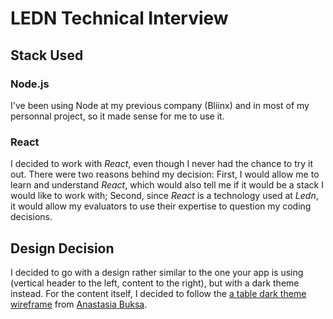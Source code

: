 # LEDN Technical Interview

## Stack Used

### Node.js
I've been using Node at my previous company (Bliinx) and in most of my personnal project, so it made sense for me to use it.

### React
I decided to work with _React_, even though I never had the chance to try it out. There were two reasons behind my decision: First, I would allow me to learn and understand _React_, which would also tell me if it would be a stack I would like to work with; Second, since _React_ is a technology used at _Ledn_, it would allow my evaluators to use their expertise to question my coding decisions.

## Design Decision
I decided to go with a design rather similar to the one your app is using (vertical header to the left, content to the right), but with a dark theme instead. For the content itself, I decided to follow the [a table dark theme wireframe](https://dribbble.com/shots/6714447/attachments/6714447-Table-Dark-theme?mode=media) from [Anastasia Buksa](https://dribbble.com/buksa).



